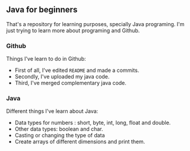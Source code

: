 ## **Java for beginners**
That's a repository for learning purposes, specially Java programing. 
I'm just trying to learn more about programing and Github. 

### Github 
Things I've learn to do in Github:
- First of all, I've edited `README` and made a commits. 
- Secondly, I've uploaded my java code.
- Third, I've merged complementary java code.

### Java 
Different things I've learn about Java:
- Data types for numbers : short, byte, int, long, float and double. 
- Other data types: boolean and char.
- Casting or changing the type of data
- Create arrays of different dimensions and print them.


